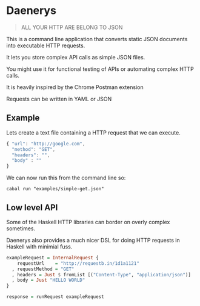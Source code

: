 # Daenerys

> ALL YOUR HTTP ARE BELONG TO JSON

This is a command line application that converts static JSON documents into executable HTTP requests.

It lets you store complex API calls as simple JSON files. 

You might use it for functional testing of APIs or automating complex HTTP calls.

It is heavily inspired by the Chrome Postman extension

Requests can be written in YAML or JSON

## Example

Lets create a text file containing a HTTP request that we can execute.

```javascript
{ "url": "http://google.com",
  "method": "GET",
  "headers": "",
  "body" : ""
}
```

We can now run this from the command line so:

```
cabal run "examples/simple-get.json"
```

## Low level API

Some of the Haskell HTTP libraries can border on overly complex sometimes.

Daenerys also provides a much nicer DSL for doing HTTP requests in Haskell with minimial fuss. 

```haskell
exampleRequest = InternalRequest {
    requestUrl    = "http://requestb.in/1d1a1121"
  , requestMethod = "GET"
  , headers = Just $ fromList [("Content-Type", "application/json")]
  , body = Just "HELLO WORLD"
}

response = runRequest exampleRequest
```
